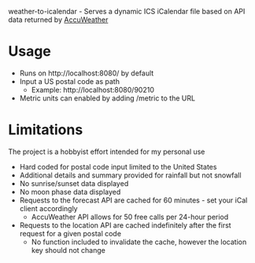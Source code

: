weather-to-icalendar - Serves a dynamic ICS iCalendar file based on API data returned by [AccuWeather](https://developer.accuweather.com/)

# Usage
* Runs on http://localhost:8080/ by default
* Input a US postal code as path
  * Example: http://localhost:8080/90210
* Metric units can enabled by adding /metric to the URL

# Limitations
The project is a hobbyist effort intended for my personal use

* Hard coded for postal code input limited to the United States
* Additional details and summary provided for rainfall but not snowfall
* No sunrise/sunset data displayed
* No moon phase data displayed
* Requests to the forecast API are cached for 60 minutes - set your iCal client accordingly
  * AccuWeather API allows for 50 free calls per 24-hour period
* Requests to the location API are cached indefinitely after the first request for a given postal code
  * No function included to invalidate the cache, however the location key should not change
